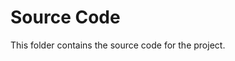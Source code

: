 <!--src\README.md-->



Source Code 
=========== 

This folder contains the source code for the project. 

